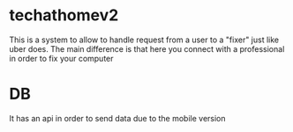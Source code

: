 # techathomev2
This is a system to allow to handle request from a user to a "fixer" just like uber does.
The main difference is that here you connect with a professional in order to fix your computer

# DB
It has an api in order to send data due to the mobile version 



